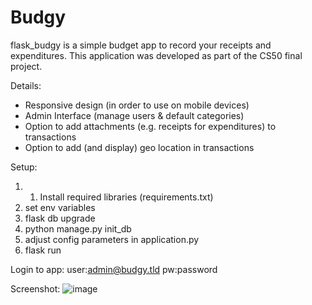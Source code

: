 # Budgy
flask_budgy is a simple budget app to record your receipts and expenditures.  This application was developed as part of the CS50 final project.

Details:
- Responsive design (in order to use on mobile devices)
- Admin Interface (manage users & default categories)
- Option to add attachments (e.g. receipts for expenditures) to transactions
- Option to add (and display) geo location in transactions

Setup:
  1. 1. Install required libraries (requirements.txt)
  2. set env variables
  3. flask db upgrade
  4. python manage.py init_db
  5. adjust config parameters in application.py
  6. flask run

Login to app:
  user:admin@budgy.tld
  pw:password
  
  
Screenshot:
![image](https://user-images.githubusercontent.com/36189564/39130021-68c201aa-470c-11e8-9e7e-13ff96124508.png)
